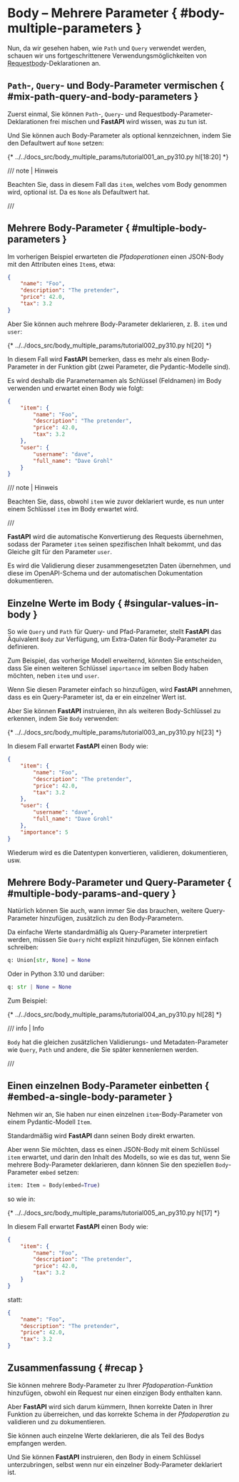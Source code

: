 # Body – Mehrere Parameter { #body-multiple-parameters }

Nun, da wir gesehen haben, wie `Path` und `Query` verwendet werden, schauen wir uns fortgeschrittenere Verwendungsmöglichkeiten von <abbr title="Anfragekörper">Requestbody</abbr>-Deklarationen an.

## `Path`-, `Query`- und Body-Parameter vermischen { #mix-path-query-and-body-parameters }

Zuerst einmal, Sie können `Path`-, `Query`- und Requestbody-Parameter-Deklarationen frei mischen und **FastAPI** wird wissen, was zu tun ist.

Und Sie können auch Body-Parameter als optional kennzeichnen, indem Sie den Defaultwert auf `None` setzen:

{* ../../docs_src/body_multiple_params/tutorial001_an_py310.py hl[18:20] *}

/// note | Hinweis

Beachten Sie, dass in diesem Fall das `item`, welches vom Body genommen wird, optional ist. Da es `None` als Defaultwert hat.

///

## Mehrere Body-Parameter { #multiple-body-parameters }

Im vorherigen Beispiel erwarteten die *Pfadoperationen* einen JSON-Body mit den Attributen eines `Item`s, etwa:

```JSON
{
    "name": "Foo",
    "description": "The pretender",
    "price": 42.0,
    "tax": 3.2
}
```

Aber Sie können auch mehrere Body-Parameter deklarieren, z. B. `item` und `user`:

{* ../../docs_src/body_multiple_params/tutorial002_py310.py hl[20] *}

In diesem Fall wird **FastAPI** bemerken, dass es mehr als einen Body-Parameter in der Funktion gibt (zwei Parameter, die Pydantic-Modelle sind).

Es wird deshalb die Parameternamen als Schlüssel (Feldnamen) im Body verwenden und erwartet einen Body wie folgt:

```JSON
{
    "item": {
        "name": "Foo",
        "description": "The pretender",
        "price": 42.0,
        "tax": 3.2
    },
    "user": {
        "username": "dave",
        "full_name": "Dave Grohl"
    }
}
```

/// note | Hinweis

Beachten Sie, dass, obwohl `item` wie zuvor deklariert wurde, es nun unter einem Schlüssel `item` im Body erwartet wird.

///

**FastAPI** wird die automatische Konvertierung des Requests übernehmen, sodass der Parameter `item` seinen spezifischen Inhalt bekommt, und das Gleiche gilt für den Parameter `user`.

Es wird die Validierung dieser zusammengesetzten Daten übernehmen, und diese im OpenAPI-Schema und der automatischen Dokumentation dokumentieren.

## Einzelne Werte im Body { #singular-values-in-body }

So wie `Query` und `Path` für Query- und Pfad-Parameter, stellt **FastAPI** das Äquivalent `Body` zur Verfügung, um Extra-Daten für Body-Parameter zu definieren.

Zum Beispiel, das vorherige Modell erweiternd, könnten Sie entscheiden, dass Sie einen weiteren Schlüssel `importance` im selben Body haben möchten, neben `item` und `user`.

Wenn Sie diesen Parameter einfach so hinzufügen, wird **FastAPI** annehmen, dass es ein Query-Parameter ist, da er ein einzelner Wert ist.

Aber Sie können **FastAPI** instruieren, ihn als weiteren Body-Schlüssel zu erkennen, indem Sie `Body` verwenden:

{* ../../docs_src/body_multiple_params/tutorial003_an_py310.py hl[23] *}

In diesem Fall erwartet **FastAPI** einen Body wie:

```JSON
{
    "item": {
        "name": "Foo",
        "description": "The pretender",
        "price": 42.0,
        "tax": 3.2
    },
    "user": {
        "username": "dave",
        "full_name": "Dave Grohl"
    },
    "importance": 5
}
```

Wiederum wird es die Datentypen konvertieren, validieren, dokumentieren, usw.

## Mehrere Body-Parameter und Query-Parameter { #multiple-body-params-and-query }

Natürlich können Sie auch, wann immer Sie das brauchen, weitere Query-Parameter hinzufügen, zusätzlich zu den Body-Parametern.

Da einfache Werte standardmäßig als Query-Parameter interpretiert werden, müssen Sie `Query` nicht explizit hinzufügen, Sie können einfach schreiben:

```Python
q: Union[str, None] = None
```

Oder in Python 3.10 und darüber:

```Python
q: str | None = None
```

Zum Beispiel:

{* ../../docs_src/body_multiple_params/tutorial004_an_py310.py hl[28] *}

/// info | Info

`Body` hat die gleichen zusätzlichen Validierungs- und Metadaten-Parameter wie `Query`, `Path` und andere, die Sie später kennenlernen werden.

///

## Einen einzelnen Body-Parameter einbetten { #embed-a-single-body-parameter }

Nehmen wir an, Sie haben nur einen einzelnen `item`-Body-Parameter von einem Pydantic-Modell `Item`.

Standardmäßig wird **FastAPI** dann seinen Body direkt erwarten.

Aber wenn Sie möchten, dass es einen JSON-Body mit einem Schlüssel `item` erwartet, und darin den Inhalt des Modells, so wie es das tut, wenn Sie mehrere Body-Parameter deklarieren, dann können Sie den speziellen `Body`-Parameter `embed` setzen:

```Python
item: Item = Body(embed=True)
```

so wie in:

{* ../../docs_src/body_multiple_params/tutorial005_an_py310.py hl[17] *}

In diesem Fall erwartet **FastAPI** einen Body wie:

```JSON hl_lines="2"
{
    "item": {
        "name": "Foo",
        "description": "The pretender",
        "price": 42.0,
        "tax": 3.2
    }
}
```

statt:

```JSON
{
    "name": "Foo",
    "description": "The pretender",
    "price": 42.0,
    "tax": 3.2
}
```

## Zusammenfassung { #recap }

Sie können mehrere Body-Parameter zu Ihrer *Pfadoperation-Funktion* hinzufügen, obwohl ein Request nur einen einzigen Body enthalten kann.

Aber **FastAPI** wird sich darum kümmern, Ihnen korrekte Daten in Ihrer Funktion zu überreichen, und das korrekte Schema in der *Pfadoperation* zu validieren und zu dokumentieren.

Sie können auch einzelne Werte deklarieren, die als Teil des Bodys empfangen werden.

Und Sie können **FastAPI** instruieren, den Body in einem Schlüssel unterzubringen, selbst wenn nur ein einzelner Body-Parameter deklariert ist.
